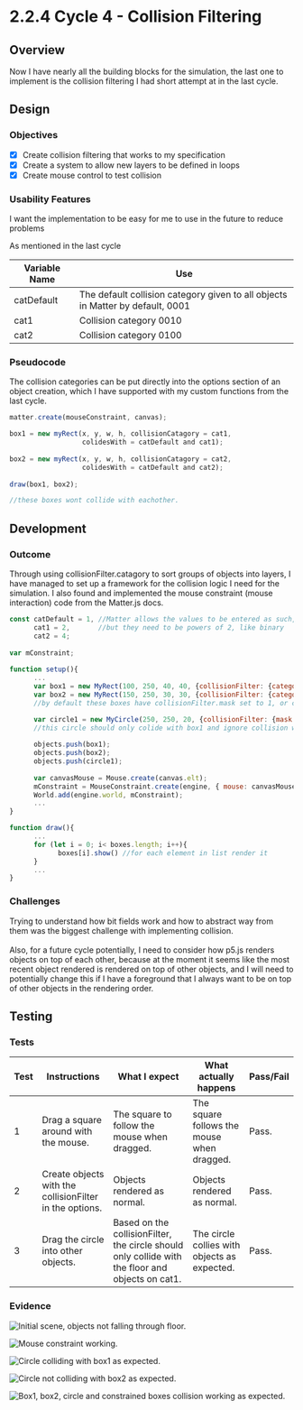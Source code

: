 # 2.2.4 Cycle 4 - Collision Filtering

## Overview

Now I have nearly all the building blocks for the simulation, the last one to implement is the collision filtering I had short attempt at in the last cycle.

## Design

### Objectives&#x20;

* [x] Create collision filtering that works to my specification
* [x] Create a system to allow new layers to be defined in loops
* [x] Create mouse control to test collision

### Usability Features

I want the implementation to be easy for me to use in the future to reduce problems&#x20;

As mentioned in the last cycle&#x20;

| Variable Name | Use                                                                            |
| ------------- | ------------------------------------------------------------------------------ |
| catDefault    | The default collision category given to all objects in Matter by default, 0001 |
| cat1          | Collision category 0010                                                        |
| cat2          | Collision category 0100                                                        |

### Pseudocode

The collision categories can be put directly into the options section of an object creation, which I have supported with my custom functions from the last cycle.

```javascript
matter.create(mouseConstraint, canvas);

box1 = new myRect(x, y, w, h, collisionCatagory = cat1, 
                  colidesWith = catDefault and cat1);
                  
box2 = new myRect(x, y, w, h, collisionCatagory = cat2, 
                  colidesWith = catDefault and cat2);
                  
draw(box1, box2);

//these boxes wont collide with eachother.
```

## Development

### Outcome

Through using collisionFilter.catagory to sort groups of objects into layers, I have managed to set up a framework for the collision logic I need for the simulation. I also found and implemented the mouse constraint (mouse interaction) code from the Matter.js docs.

```javascript
const catDefault = 1, //Matter allows the values to be entered as such,
      cat1 = 2,       //but they need to be powers of 2, like binary
      cat2 = 4;
      
var mConstraint;
      
function setup(){
      ...
      var box1 = new MyRect(100, 250, 40, 40, {collisionFilter: {category: cat1} });
      var box2 = new MyRect(150, 250, 30, 30, {collisionFilter: {category: cat2} });
      //by default these boxes have collisionFilter.mask set to 1, or catDefault

      var circle1 = new MyCircle(250, 250, 20, {collisionFilter: {mask: catDefault | cat1} });
      //this circle should only colide with box1 and ignore collision with box2
         
      objects.push(box1);
      objects.push(box2);
      objects.push(circle1);
      
      var canvasMouse = Mouse.create(canvas.elt);
      mConstraint = MouseConstraint.create(engine, { mouse: canvasMouse});
      World.add(engine.world, mConstraint);
      ...
}

function draw(){
      ...
      for (let i = 0; i< boxes.length; i++){
            boxes[i].show() //for each element in list render it
      }
      ...
}
```

### Challenges

Trying to understand how bit fields work and how to abstract way from them was the biggest challenge with implementing collision.\
\
Also, for a future cycle potentially, I need to consider how p5.js renders objects on top of each other, because at the moment it seems like the most recent object rendered is rendered on top of other objects, and I will need to potentially change this if I have a foreground that I always want to be on top of other objects in the rendering order.

## Testing

### Tests

| Test | Instructions                                            | What I expect                                                                                    | What actually happens                        | Pass/Fail |
| ---- | ------------------------------------------------------- | ------------------------------------------------------------------------------------------------ | -------------------------------------------- | --------- |
| 1    | Drag a square around with the mouse.                    | The square to follow the mouse when dragged.                                                     | The square follows the mouse when dragged.   | Pass.     |
| 2    | Create objects with the collisionFilter in the options. | Objects rendered as normal.                                                                      | Objects rendered as normal.                  | Pass.     |
| 3    | Drag the circle into other objects.                     | Based on the collisionFilter, the circle should only collide with the floor and objects on cat1. | The circle collies with objects as expected. | Pass.     |

### Evidence

![Initial scene, objects not falling through floor.](<../.gitbook/assets/image (6) (1).png>)

![Mouse constraint working.](<../.gitbook/assets/image (4) (1).png>)

![Circle colliding with box1 as expected.](<../.gitbook/assets/image (2) (1).png>)

![Circle not colliding with box2 as expected.](<../.gitbook/assets/image (5).png>)

![Box1, box2, circle and constrained boxes collision working as expected.](<../.gitbook/assets/image (7) (1).png>)
